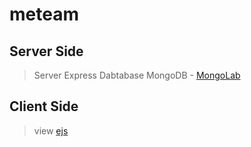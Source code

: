 # meteam

## Server Side
> Server
Express
> Dabtabase
MongoDB - [MongoLab](https://mlab.com)

## Client Side
> view
[ejs](http://ejs.co/)


